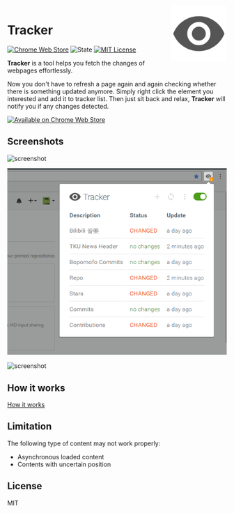 <img align="right" src="src/icons/icon_128.png" height="128">

# Tracker
[![Chrome Web Store](https://img.shields.io/chrome-web-store/v/nijeghmbfkeegaiihloeeknoidnajnlk.svg?style=flat-square)](https://chrome.google.com/webstore/detail/web-element-watcher/nijeghmbfkeegaiihloeeknoidnajnlk)
![State](https://img.shields.io/badge/state-alpha-red.svg?style=flat-square)
[![MIT License](https://img.shields.io/badge/license-MIT-blue.svg?style=flat-square)](https://github.com/antfu/tracker/blob/master/LICENSE)

**Tracker** is a tool helps you fetch the changes of webpages effortlessly.

Now you don't have to refresh a page again and again checking whether there is something updated anymore.
Simply right click the element you interested and add it to tracker list. Then just sit back and relax,
**Tracker** will notify you if any changes detected.


[<img src="https://cloud.githubusercontent.com/assets/11247099/26783320/18c2a522-4a2a-11e7-8dda-14f9d0475ae2.png" height="75" alt="Available on Chrome Web Store">](https://chrome.google.com/webstore/detail/web-element-watcher/nijeghmbfkeegaiihloeeknoidnajnlk)

## Screenshots
![screenshot](https://cloud.githubusercontent.com/assets/11247099/20240436/0b7237f2-a953-11e6-88bb-0198e80f6540.png)

![screenshot](screenshots/04.png)

![screenshot](https://cloud.githubusercontent.com/assets/11247099/26783305/078e09cc-4a2a-11e7-9b2b-2aeb7b569ed0.png)

## How it works
[How it works](doc/how_it_works.md)

## Limitation
The following type of content may not work properly:
- Asynchronous loaded content
- Contents with uncertain position  

## License

MIT
